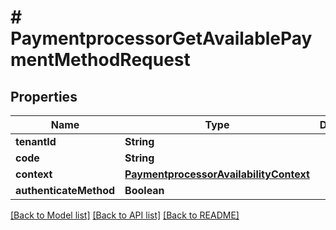 # # PaymentprocessorGetAvailablePaymentMethodRequest


## Properties 


Name | Type | Description | Notes
------------ | ------------- | ------------- | -------------
**tenantId**| **String** |   |
**code**| **String** |   |
**context**| [**PaymentprocessorAvailabilityContext**](PaymentprocessorAvailabilityContext.md) |   |
**authenticateMethod**| **Boolean** |   | [optional]


[[Back to Model list]](../../README.md#models) [[Back to API list]](../../README.md#endpoints) [[Back to README]](../../README.md)

